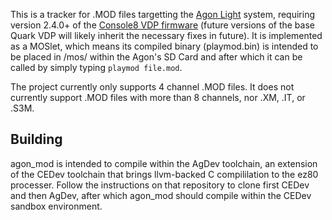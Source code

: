 This is a tracker for .MOD files targetting the [Agon Light](https://www.thebyteattic.com/p/agon.html) system, requiring version 2.4.0+ of the [Console8 VDP firmware](https://github.com/AgonConsole8/agon-vdp) (future versions of the base Quark VDP will likely inherit the necessary fixes in future). It is implemented as a MOSlet, which means its compiled binary (playmod.bin) is intended to be placed in /mos/ within the Agon's SD Card and after which it can be called by simply typing `playmod file.mod`.

The project currently only supports 4 channel .MOD files. It does not currently support .MOD files with more than 8 channels, nor .XM, .IT, or .S3M.

## Building

agon_mod is intended to compile within the AgDev toolchain, an extension of the CEDev toolchain that brings llvm-backed C compililation to the ez80 processer. Follow the instructions on that repository to clone first CEDev and then AgDev, after which agon_mod should compile within the CEDev sandbox environment.
